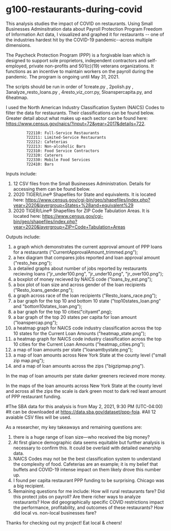 # g100-restaurants-during-covid
This analysis studies the impact of COVID on restaurants. Using Small Businesses Adminsitration data about Payroll Protection Program Freedom of Information Act data, I visualized and graphed it for restaurants -- one of the industries hardest hit by the COVID-19 pandemic--across multiple dimensions.

The Paycheck Protection Program (PPP) is a forgivable loan which is designed to support sole proprietors, independent contractors and self-employed, private non-profits and 501(c)(19) veterans organizations. It functions as an incentive to maintain workers on the payroll during the pandemic. The program is ongoing until May 31, 2021.

The scripts should be run in order of 1create.py , 2polish.py , 3analyze_resto_loans.py , 4resto_viz_corr.py, 5loanspercapita.py, and 6heatmap.

I used the North American Industry Classification System (NAICS) Codes to filter the data for restaurants. Their classifications can be found below. Greater detail about what makes up each sector can be found here: https://www.census.gov/naics/?input=72&year=2017&details=722. 
             
             722110: Full-Service Restaurants
             722211: Limited-Service Restaurants
             722212: Cafeterias
             722213: Non-alcoholic Bars
             722310: Food Service Contractors
             722320: Caterers
             722330: Mobile Food Services
             722410: Bars

Inputs include: 
1) 12 CSV files from the Small Businesses Administration. Details for accessing them can be found below.
2) 2020 TIGER/Line® Shapefiles for State and equivalents. It is located here: https://www.census.gov/cgi-bin/geo/shapefiles/index.php?year=2020&layergroup=States+%28and+equivalent%29
3) 2020 TIGER/Line® Shapefiles for ZIP Code Tabulation Areas. It is located here: https://www.census.gov/cgi-bin/geo/shapefiles/index.php?year=2020&layergroup=ZIP+Code+Tabulation+Areas

Outputs include: 
1) a graph which demonstrates the current approval amount of PPP loans for a restaurants ("CurrentApprovalAmount_trimmed.png");
2) a hex diagram that compares jobs reported and loan approval amount ("resto_hex.png");
3) a detailed graphs about number of jobs reported by restaurants recieving loans ("jr_under100.png", "jr_under10.png", "jr_over100.png");
4) a boxplot of money recieved by NAICS code ("loans_by_est.png");
5) a box plot of loan size and across gender of the loan recipients ("Resto_loans_gender.png");
6) a graph across race of the loan recipients ("Resto_loans_race.png");
7) a bar graph for the top 10 and bottom 10 state ("top10states_loan.png" and "bottom10states_loan.png");
8) a bar graph for the top 10 cities("cityamt".png);
9) a bar graph of the top 20 states per capita for loan amount ("loanspercap.png");
10) a heatmap graph for NAICS code industry classification across the top 10 states for the Current Loan Amounts ("heatmap_state.png");
11) a heatmap graph for NAICS code industry classification across the top 10 cities for the Current Loan Amounts ("heatmap_cities.png");
12) a map of loan amounts per state ("loanamtbystate.png");
13) a map of loan amounts across New York State at the county level ("small zip map.png");
14) and a map of loan amounts across the zips ("bigzipmap.png").

In the map of loan amounts per state darker greeners recieved more money.

In the maps of the loan amounts across New York State at the county level and across all the zips the scale is dark green most to dark red least amount of PPP restaurant funding.

#The SBA data for this analysis is from May 2, 2021, 9:30 PM (UTC-04:00)
#It can be downloaded at https://data.sba.gov/dataset/ppp-foia.
#All 12 avaiable CSV files will be used.

As a researcher, my key takeaways and remaining questions are:
1) there is a huge range of loan size—who received the big money?
2) At first glance demographic data seems equitable but further analysis is necessary to confirm this. It could be overlaid with detailed ownership data.
3) NAICS Codes may not be the best classification system to understand the complexity of food. Cafeterias are an example; it is my belief that buffets and COVID-19 intense impact on them likely drove this number up.
4) I found per capita restaurant PPP funding to be surprising. Chicago was a big recipient.
5) Remaining questions for me include: How will rural restaurants fare? Did this protect jobs on payroll? Are there richer ways to analyze restaurants? How did geographically specific COVID restrictions impact the performance, profitability, and outcomes of these restaurants? How did local vs. non-local businesses fare?

Thanks for checking out my project! Eat local & cheers!
